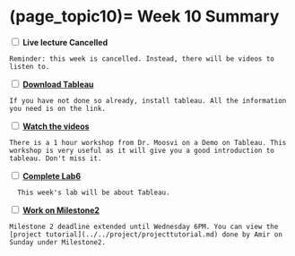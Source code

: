 (page_topic10)=
Week 10 Summary
=======================

<label><input type="checkbox" id="week10_task1" class="box"> **Live lecture Cancelled**</input></label>

```{tip}
Reminder: this week is cancelled. Instead, there will be videos to listen to. 
```



<label><input type="checkbox" id="week10_task2" class="box"> [**Download Tableau**](./TableauLicense.md) </input></label>

```{tip}
If you have not done so already, install tableau. All the information you need is on the link.  
```



<label><input type="checkbox" id="week10_task3" class="box"> [**Watch the videos**](./videos.md) </input></label>

```{tip}
There is a 1 hour workshop from Dr. Moosvi on a Demo on Tableau. This workshop is very useful as it will give you a good introduction to tableau. Don't miss it.   
```



<label><input type="checkbox" id="week10_task4" class="box"> [**Complete Lab6**](https://canvas.ubc.ca/courses/64282/assignments/791128) </input></label>

```{tip}
  This week's lab will be about Tableau.
```



<label><input type="checkbox" id="week10_task5" class="box"> [**Work on Milestone2**](../../project/milestone02.md)</input></label>

```{tip}
Milestone 2 deadline extended until Wednesday 6PM. You can view the [project tutorial](../../project/projecttutorial.md) done by Amir on Sunday under Milestone2.
```

